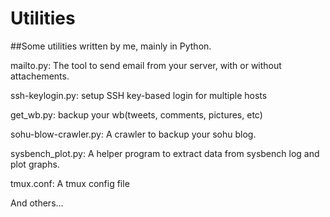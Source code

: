 # Utilities

##Some utilities written by me, mainly in Python.

mailto.py: The tool to send email from your server, with or without attachements.

ssh-keylogin.py: setup SSH key-based login for multiple hosts

get_wb.py: backup your wb(tweets, comments, pictures, etc)

sohu-blow-crawler.py: A crawler to backup your sohu blog.

sysbench_plot.py: A helper program to extract data from sysbench log and plot graphs.

tmux.conf: A tmux config file

And others...

